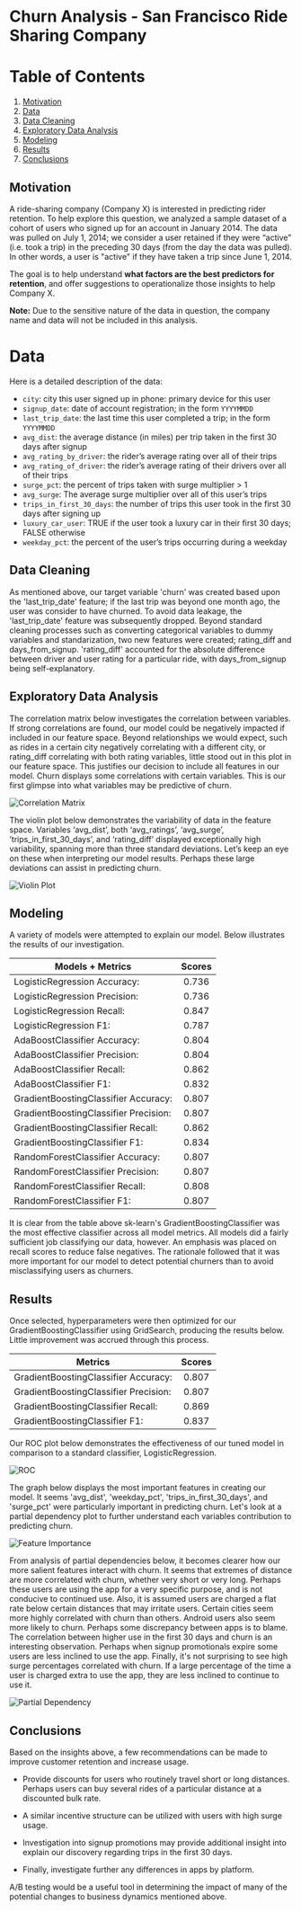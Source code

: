 # Churn Analysis - San Francisco Ride Sharing Company

# Table of Contents

1. [Motivation](#motivation)
2. [Data](#data)
3. [Data Cleaning](#data-cleaning)
4. [Exploratory Data Analysis](#exploratory-data-analysis)
5. [Modeling](#modeling)
6. [Results](#results)
7. [Conclusions](#conclusions)

## Motivation

A ride-sharing company (Company X) is interested in predicting rider retention.
To help explore this question, we analyzed a sample dataset of a cohort of
users who signed up for an account in January 2014. The data was pulled on July
1, 2014; we consider a user retained if they were “active” (i.e. took a trip)
in the preceding 30 days (from the day the data was pulled). In other words, a
user is "active" if they have taken a trip since June 1, 2014.

The goal is to help understand **what factors are
the best predictors for retention**, and offer suggestions to operationalize
those insights to help Company X. 

**Note:** Due to the sensitive nature of the data in question, the company name and data will not be included in this analysis.

# Data 

Here is a detailed description of the data:

- `city`: city this user signed up in phone: primary device for this user
- `signup_date`: date of account registration; in the form `YYYYMMDD`
- `last_trip_date`: the last time this user completed a trip; in the form `YYYYMMDD`
- `avg_dist`: the average distance (in miles) per trip taken in the first 30 days after signup
- `avg_rating_by_driver`: the rider’s average rating over all of their trips 
- `avg_rating_of_driver`: the rider’s average rating of their drivers over all of their trips 
- `surge_pct`: the percent of trips taken with surge multiplier > 1 
- `avg_surge`: The average surge multiplier over all of this user’s trips 
- `trips_in_first_30_days`: the number of trips this user took in the first 30 days after signing up 
- `luxury_car_user`: TRUE if the user took a luxury car in their first 30 days; FALSE otherwise 
- `weekday_pct`: the percent of the user’s trips occurring during a weekday


## Data Cleaning

As mentioned above, our target variable 'churn' was created based upon the 'last_trip_date' feature; if the last trip was beyond one month ago, the user was consider to have churned. To avoid data leakage, the 'last_trip_date' feature was subsequently dropped. Beyond standard cleaning processes such as converting categorical variables to dummy variables and standarization, two new features were created; rating_diff and days_from_signup. 'rating_diff' accounted for the absolute difference between driver and user rating for a particular ride, with days_from_signup being self-explanatory.

## Exploratory Data Analysis 

The correlation matrix below investigates the correlation between variables. If strong correlations are found, our model could be negatively impacted if included in our feature space. Beyond relationships we would expect, such as rides in a certain city negatively correlating with a different city, or rating_diff correlating with both rating variables, little stood out in this plot in our feature space. This justifies our decision to include all features in our model. Churn displays some correlations with certain variables. This is our first glimpse into what variables may be predictive of churn.

![Correlation Matrix](Plots/correlation_matrix.png)

The violin plot below demonstrates the variability of data in the feature space. Variables ‘avg_dist’, both ‘avg_ratings’, ‘avg_surge’, ’trips_in_first_30_days’, and ‘rating_diff’ displayed exceptionally high variability, spanning more than three standard deviations. Let’s keep an eye on these when interpreting our model results. Perhaps these large deviations can assist in predicting churn. 

![Violin Plot](Plots/violin_plot.png) 

## Modeling 

A variety of models were attempted to explain our model. Below illustrates the results of our investigation. 

  
| Models + Metrics                      | Scores|
| --------------------------------------|:-----:|  
| LogisticRegression Accuracy:          | 0.736 |
| LogisticRegression Precision:         | 0.736 |   
| LogisticRegression Recall:            | 0.847 | 
| LogisticRegression F1:                | 0.787 |  
| AdaBoostClassifier Accuracy:          | 0.804 |
| AdaBoostClassifier Precision:         | 0.804 |
| AdaBoostClassifier Recall:            | 0.862 |   
| AdaBoostClassifier F1:                | 0.832 |  
| GradientBoostingClassifier Accuracy:  | 0.807 |
| GradientBoostingClassifier Precision: | 0.807 |
| GradientBoostingClassifier Recall:    | 0.862 |
| GradientBoostingClassifier F1:        | 0.834 | 
| RandomForestClassifier Accuracy:      | 0.807 |
| RandomForestClassifier Precision:     | 0.807 |
| RandomForestClassifier Recall:        | 0.808 |
| RandomForestClassifier F1:            | 0.807 | 

It is clear from the table above sk-learn's GradientBoostingClassifier was the most effective classifier across all model metrics. All models did a fairly sufficient job classifying our data, however. An emphasis was placed on recall scores to reduce false negatives. The rationale followed that it was more important for our model to detect potential churners than to avoid misclassifying users as churners.
 
## Results

Once selected, hyperparameters were then optimized for our GradientBoostingClassifier using GridSearch, producing the results below. Little improvement was accrued through this process.

| Metrics                                 | Scores|
| ----------------------------------------|:-----:|
| GradientBoostingClassifier Accuracy:    | 0.807 |
| GradientBoostingClassifier Precision:   | 0.807 |
| GradientBoostingClassifier Recall:      | 0.869 |
| GradientBoostingClassifier F1:          | 0.837 |

Our ROC plot below demonstrates the effectiveness of our tuned model in comparison to a standard classifier, LogisticRegression.

![ROC](Plots/ROC_plot.png)

The graph below displays the most important features in creating our model. It seems 'avg_dist', 'weekday_pct', 'trips_in_first_30_days', and 'surge_pct' were particularly important in predicting churn. Let's look at a partial dependency plot to further understand each variables contribution to predicting churn.

![Feature Importance](Plots/feature_importance.png)

From analysis of partial dependencies below, it becomes clearer how our more salient features interact with churn. It seems that extremes of distance are more correlated with churn, whether very short or very long. Perhaps these users are using the app for a very specific purpose, and is not conducive to continued use. Also, it is assumed users are charged a flat rate below certain distances that may irritate users. Certain cities seem more highly correlated with churn than others. Android users also seem more likely to churn. Perhaps some discrepancy between apps is to blame. The correlation between higher use in the first 30 days and churn is an interesting observation. Perhaps when signup promotionals expire some users are less inclined to use the app. Finally, it's not surprising to see high surge percentages correlated with churn. If a large percentage of the time a user is charged extra to use the app, they are less inclined to continue to use it.

![Partial Dependency](Plots/partial_dependency.png)

## Conclusions

Based on the insights above, a few recommendations can be made to improve customer retention and increase usage.

- Provide discounts for users who routinely travel short or long distances. Perhaps users can buy several rides of a particular distance at a discounted bulk rate.

- A similar incentive structure can be utilized with users with high surge usage.

- Investigation into signup promotions may provide additional insight into explain our discovery regarding trips in the first 30 days. 

- Finally, investigate further any differences in apps by platform. 

A/B testing would be a useful tool in determining the impact of many of the potential changes to business dynamics mentioned above. 

   
 

  
  
